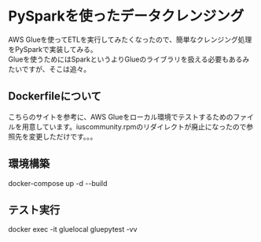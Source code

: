 # PySparkを使ったデータクレンジング
AWS Glueを使ってETLを実行してみたくなったので、簡単なクレンジング処理をPySparkで実装してみる。  
Glueを使うためにはSparkというよりGlueのライブラリを扱える必要もあるみたいですが、そこは追々。
## Dockerfileについて
こちらのサイトを参考に、AWS Glueをローカル環境でテストするためのファイルを用意しています。iuscommunity.rpmのリダイレクトが廃止になったので参照先を変更しただけです。。。
## 環境構築
docker-compose up -d --build
## テスト実行
docker exec -it gluelocal gluepytest -vv

